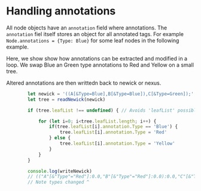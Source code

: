 # Handling annotations

All node objects have an `annotation` field where annotations. The `annotation` fiel itself stores an object for all annotated tags. For example `Node.annotations = {Type: Blue}` for some leaf nodes in the following example.

Here, we show show how annotations can be extracted and modified in a loop. We swap Blue an Green type annotations to Red and Yellow on a small tree.

Altered annotations are then writtedn back to newick or nexus.

```typescript
        let newick = '((A[&Type=Blue],B[&Type=Blue]),C[&Type=Green]);'
        let tree = readNewick(newick)

        if (tree.leafList !== undefined) { // Avoids 'leafList' possibly undefined error

            for (let i=0; i<tree.leafList.length; i++) {
                if(tree.leafList[i].annotation.Type == 'Blue') {
                    tree.leafList[i].annotation.Type = 'Red'
                } else {
                    tree.leafList[i].annotation.Type = 'Yellow'
                }
            }
        }

        console.log(writeNewick)
        // (("A"[&"Type"="Red"]:0.0,"B"[&"Type"="Red"]:0.0):0.0,"C"[&"Type"="Yellow"]:0.0):0.0;
        // Note types changed ^
```
